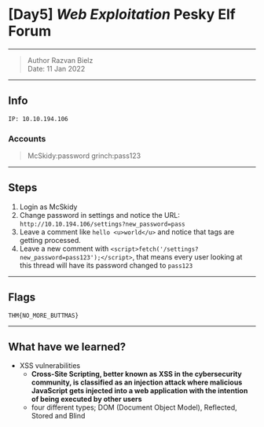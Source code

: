 # [Day5] *Web Exploitation* Pesky Elf Forum

-------------

> Author Razvan Bielz \
> Date: 11 Jan 2022

--------------

## Info

`IP: 10.10.194.106`

### Accounts

> McSkidy:password
> grinch:pass123

--------------

## Steps

1. Login as McSkidy
2. Change password in settings and notice the URL:  
  `http://10.10.194.106/settings?new_password=pass`
3. Leave a comment like `hello <u>world</u>` and notice that tags are getting processed.
4. Leave a new comment with `<script>fetch('/settings?new_password=pass123');</script>`, that means every user looking at this thread will have its password changed to `pass123`

--------------

## Flags

`THM{NO_MORE_BUTTMAS}`

--------------

## What have we learned?

- XSS vulnerabilities
  - **Cross-Site Scripting, better known as XSS in the cybersecurity community, is classified as an injection attack where malicious JavaScript gets injected into a web application with the intention of being executed by other users**
  - four different types; DOM (Document Object Model), Reflected, Stored and Blind